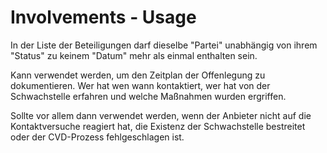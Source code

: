 # Involvements - Usage

In der Liste der Beteiligungen darf dieselbe "Partei" unabhängig von ihrem "Status" zu keinem "Datum" mehr als einmal enthalten sein.

Kann verwendet werden, um den Zeitplan der Offenlegung zu dokumentieren.
Wer hat wen wann kontaktiert, wer hat von der Schwachstelle erfahren und welche Maßnahmen wurden ergriffen.

Sollte vor allem dann verwendet werden, wenn der Anbieter nicht auf die Kontaktversuche reagiert hat, die Existenz der Schwachstelle bestreitet oder der CVD-Prozess fehlgeschlagen ist.